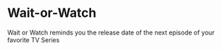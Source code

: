 # Wait-or-Watch
Wait or Watch reminds you the release date of the next episode of your favorite TV Series
